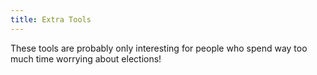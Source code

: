 ```yaml
---
title: Extra Tools
---
```


These tools are probably only interesting for people who spend way too much time worrying about elections!
